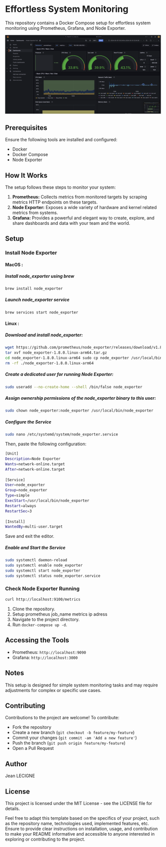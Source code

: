 # Effortless System Monitoring

This repository contains a Docker Compose setup for effortless system monitoring using Prometheus, Grafana, and Node Exporter.

![monitoring_img](../maydays/static/img/project_img/grafana_system_monitoring.png)

## Prerequisites
Ensure the following tools are installed and configured:

* Docker
* Docker Compose
* Node Exporter

## How It Works

The setup follows these steps to monitor your system:
1. **Prometheus:** Collects metrics from monitored targets by scraping metrics HTTP endpoints on these targets.
2. **Node Exporter:** Exposes a wide variety of hardware and kernel related metrics from systems.
3. **Grafana:** Provides a powerful and elegant way to create, explore, and share dashboards and data with your team and the world.

## Setup

### Install Node Exporter

#### MacOS :

##### Install node_exporter using brew
```bash
brew install node_exporter
```
##### Launch node_exporter service
```bash
brew services start node_exporter
```


#### Linux :

##### Download and install node_exporter:
```bash
wget https://github.com/prometheus/node_exporter/releases/download/v1.8.0/node_exporter-1.8.0.linux-arm64.tar.gz
tar xvf node_exporter-1.8.0.linux-arm64.tar.gz
cd node_exporter-1.8.0.linux-arm64 sudo cp node_exporter /usr/local/bin
rm -rf ./node_exporter-1.8.0.linux-arm64
```

##### Create a dedicated user for running Node Exporter:
```bash
sudo useradd --no-create-home --shell /bin/false node_exporter
```

##### Assign ownership permissions of the node_exporter binary to this user:
```bash
sudo chown node_exporter:node_exporter /usr/local/bin/node_exporter
```

##### Configure the Service
```bash
sudo nano /etc/systemd/system/node_exporter.service
```
Then, paste the following configuration:
```bash
[Unit]
Description=Node Exporter
Wants=network-online.target
After=network-online.target

[Service]
User=node_exporter
Group=node_exporter
Type=simple
ExecStart=/usr/local/bin/node_exporter
Restart=always
RestartSec=3

[Install]
WantedBy=multi-user.target
```
Save and exit the editor.

##### Enable and Start the Service
```bash
sudo systemctl daemon-reload
sudo systemctl enable node_exporter
sudo systemctl start node_exporter
sudo systemctl status node_exporter.service
```

### Check Node Exporter Running
```bash
curl http://localhost:9100/metrics
```

1. Clone the repository.
2. Setup prometheus job_name metrics ip adress
2. Navigate to the project directory.
3. Run `docker-compose up -d`.

## Accessing the Tools

* Prometheus: `http://localhost:9090`
* Grafana: `http://localhost:3000`

## Notes
This setup is designed for simple system monitoring tasks and may require adjustments for complex or specific use cases.

## Contributing
Contributions to the project are welcome! To contribute:

* Fork the repository
* Create a new branch (`git checkout -b feature/my-feature`)
* Commit your changes (`git commit -am 'Add a new feature'`)
* Push the branch (`git push origin feature/my-feature`)
* Open a Pull Request

## Author
Jean LECIGNE

## License
This project is licensed under the MIT License - see the LICENSE file for details.

Feel free to adapt this template based on the specifics of your project, such as the repository name, technologies used, implemented features, etc. Ensure to provide clear instructions on installation, usage, and contribution to make your README informative and accessible to anyone interested in exploring or contributing to the project.